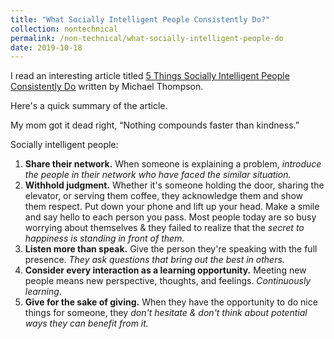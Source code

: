 ```yaml
---
title: "What Socially Intelligent People Consistently Do?"
collection: nontechnical
permalink: /non-technical/what-socially-intelligent-people-do
date: 2019-10-18
---
```


I read an interesting article titled <a href="https://psiloveyou.xyz/5-actions-socially-intelligent-people-take-595b1670b1b4">5 Things Socially Intelligent People Consistently Do</a> written by Michael Thompson.

Here's a quick summary of the article.

My mom got it dead right, “Nothing compounds faster than kindness.”

Socially intelligent people:

<ol>
<li>
  <b>Share their network.</b> When someone is explaining a problem, <i>introduce the people in their network who have faced the similar situation.</i>
</li>
<li>
  <b>Withhold judgment.</b> Whether it's someone holding the door, sharing the elevator, or serving them coffee, they acknowledge them and show them respect. Put down your phone and lift up your head. Make a smile and say hello to each person you pass. Most people today are so busy worrying about themselves & they failed to realize that the <i>secret to happiness is standing in front of them.</i>
</li>
<li>
  <b>Listen more than speak.</b> Give the person they're speaking with the full presence. <i>They ask questions that bring out the best in others.</i>
</li>
<li>
  <b>Consider every interaction as a learning opportunity.</b> Meeting new people means new perspective, thoughts, and feelings. <i>Continuously learning.</i>
</li>
<li>
  <b>Give for the sake of giving.</b> When they have the opportunity to do nice things for someone, they <i>don't hesitate & don't think about potential ways they can benefit from it.</i>
</li>
</ol>
